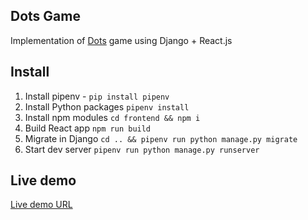 ## Dots Game

Implementation of [Dots](<https://en.wikipedia.org/wiki/Dots_(game)>) game using Django + React.js

## Install

1. Install pipenv - `pip install pipenv`
2. Install Python packages `pipenv install`
3. Install npm modules `cd frontend && npm i`
4. Build React app `npm run build`
5. Migrate in Django `cd .. && pipenv run python manage.py migrate`
6. Start dev server `pipenv run python manage.py runserver`

## Live demo

[Live demo URL](https://epicvertigo.xyz/games/dots/)
